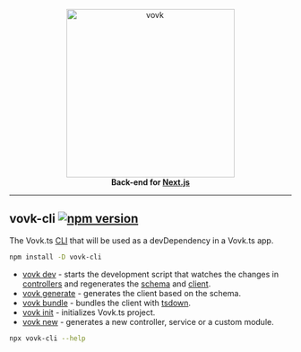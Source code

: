 <p align="center">
  <a href="https://vovk.dev">
    <picture>
      <source width="300" media="(prefers-color-scheme: dark)" srcset="https://vovk.dev/vovk-logo-white.svg">
      <source width="300" media="(prefers-color-scheme: light)" srcset="https://vovk.dev/vovk-logo.svg">
      <img width="300" alt="vovk" src="https://vovk.dev/vovk-logo.svg">
    </picture>
  </a>
  <br>
  <strong>Back-end for <a href="https://nextjs.org/">Next.js</a></strong>
</p>

---

## vovk-cli [![npm version](https://badge.fury.io/js/vovk-cli.svg)](https://www.npmjs.com/package/vovk-cli)

The Vovk.ts [CLI](https://vovk.dev/cli) that will be used as a devDependency in a Vovk.ts app.

```sh
npm install -D vovk-cli
```

- [vovk dev](https://vovk.dev/dev) - starts the development script that watches the changes in [controllers](https://vovk.dev/controller) and regenerates the [schema](https://vovk.dev/schema) and [client](https://vovk.dev/typescript).
- [vovk generate](https://vovk.dev/generate) - generates the client based on the schema.
- [vovk bundle](https://vovk.dev/bundle) - bundles the client with [tsdown](https://tsdown.dev/).
- [vovk init](https://vovk.dev/init) - initializes Vovk.ts project.
- [vovk new](https://vovk.dev/new) - generates a new controller, service or a custom module.

```sh
npx vovk-cli --help
```
